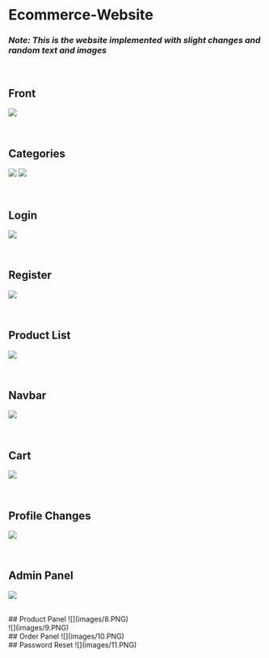 # Ecommerce-Website



### *Note: This is the website implemented with slight changes and random text and images*

<br>

## Front
![](images/1.PNG)

<br>

## Categories
![](images/1_.PNG)
![](images/2.PNG)

<br>

## Login
![](images/8.PNG)

<br>

## Register
![](images/9.PNG)

<br>

## Product List
![](images/3.PNG)

<br>

## Navbar
![](images/4.PNG)

<br>

## Cart
![](images/5.PNG)

<br>

## Profile Changes
![](images/6.PNG)

<br>

## Admin Panel
![](images/7.PNG)

<br>
## Product Panel
![](images/8.PNG)

<br/>
![](images/9.PNG)

<br>
## Order Panel
![](images/10.PNG)

<br>
## Password Reset
![](images/11.PNG)

